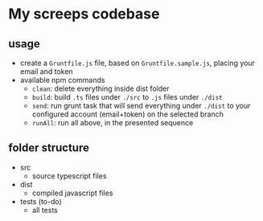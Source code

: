 # My screeps codebase

## usage

* create a `Gruntfile.js` file, based on `Gruntfile.sample.js`, placing your email and token
* available npm commands
  * `clean`: delete everything inside dist folder
  * `build`: build `.ts` files under `./src` to `.js` files under `./dist`
  * `send`: run grunt task that will send everything under `./dist` to your configured account (email+token) on the selected branch
  * `runAll`: run all above, in the presented sequence

## folder structure

* src
  * source typescript files
* dist
  * compiled javascript files
* tests (to-do)
  * all tests

